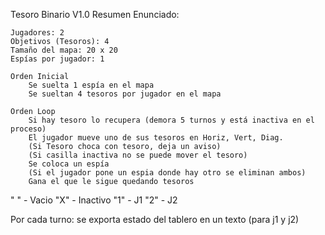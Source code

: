 Tesoro Binario V1.0
Resumen
Enunciado:

    Jugadores: 2
    Objetivos (Tesoros): 4
    Tamaño del mapa: 20 x 20
    Espías por jugador: 1

    Orden Inicial
        Se suelta 1 espía en el mapa
        Se sueltan 4 tesoros por jugador en el mapa

    Orden Loop
        Si hay tesoro lo recupera (demora 5 turnos y está inactiva en el proceso)
        El jugador mueve uno de sus tesoros en Horiz, Vert, Diag.
        (Si Tesoro choca con tesoro, deja un aviso)
        (Si casilla inactiva no se puede mover el tesoro)
        Se coloca un espía
        (Si el jugador pone un espia donde hay otro se eliminan ambos)
        Gana el que le sigue quedando tesoros

" " - Vacio
"X" - Inactivo
"1" - J1
"2" - J2

Por cada turno: se exporta estado del tablero en un texto (para j1 y j2)
